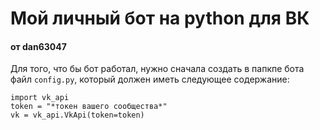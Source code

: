 # Мой личный бот на python для ВК
#### от dan63047
 
Для того, что бы бот работал, нужно сначала создать в папкпе бота файл `config.py`, который должен иметь следующее содержание:

    import vk_api
    token = "*токен вашего сообщества*"
    vk = vk_api.VkApi(token=token)